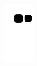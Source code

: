 ![Snake animation](https://github.com/felipefreitasgit/felipefreitasgit/blob/output/github-contribution-grid-snake.svg)
